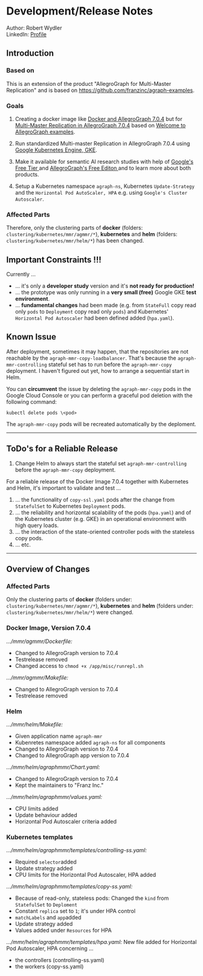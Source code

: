 # Development/Release Notes

Author:     Robert Wydler </br>
LinkedIn:   [Profile](https://www.linkedin.com/in/robwyd/) 

## Introduction 


### Based on ###
 This is an extension of the product "AllegroGraph for Multi-Master Replication" and is based on https://github.com/franzinc/agraph-examples.

### Goals ###
1. Creating a docker image like [Docker and AllegroGraph 7.0.4](https://franz.com/agraph/support/documentation/current/docker.html) but for [Multi-Master Replication in AllegroGraph 7.0.4](https://franz.com/agraph/support/documentation/current/multi-master.html) based on [Welcome to AllegroGraph examples](https://github.com/franzinc/agraph-examples).

1. Run standardized Multi-master Replication in AllegroGraph 7.0.4 using [Google Kubernetes Engine, GKE](https://cloud.google.com/kubernetes-engine).

1. Make it available for semantic AI research studies with help of [Google's Free Tier ](https://cloud.google.com/free) and [AllegroGraph's Free Editon ](https://allegrograph.com/) and to learn more about both products.

1. Setup a Kubernetes namespace `agraph-ns`,  Kubernetes `Update-Strategy` and the `Horizontal Pod AutoScaler, HPA` e.g. using `Google's Cluster Autoscaler`. 


### Affected Parts ###

Therefore, only the clustering parts of **docker** (folders: ``clustering/kubernetes/mmr/agmmr/*``), **kubernetes** and **helm** (folders: ``clustering/kubernetes/mmr/helm/*``) has been changed. 

## Important Constraints !!! ##
Currently ...
* ... it's only a **developer study** version and it's **not ready for production!** 
* ... the prototype was only running in a **very small (free)** Google GKE **test environment**.
* ... **fundamental changes** had been made (e.g. from ``StateFull`` copy read only ``pods`` to ``Deployment`` copy read only ``pods``) and Kubernetes' ``Horizontal Pod Autoscaler`` had been defined added (``hpa.yaml``).

## Known Issue ##
After deployment, sometimes it may happen, that the repositories are not reachable by the `agraph-mmr-copy-loadbalancer`. That's because the `agraph-mmr-controlling` stateful set has to run   before the `agraph-mmr-copy` deployment. I haven't figured out yet, how to arrange a sequential start in Helm. 

You can **circumvent** the issue by deleting the `agraph-mmr-copy` pods in the Google Cloud Console or you can perform a graceful pod deletion with the following command:

`kubectl delete pods \<pod>`

The `agraph-mmr-copy` pods will be recreated automatically by the deploment.  

---
## ToDo's for a Reliable Release
1. Change Helm to always start the stateful set `agraph-mmr-controlling` before the  `agraph-mmr-copy` deployment.  

For a reliable release of the Docker Image 7.0.4 together with Kubernetes and Helm, it's important to validate and test ...
1. ... the functionality of `copy-ssl.yaml` pods after the change from `StatefulSet` to Kubernetes `Deployment` pods.
1. ... the reliability and horizontal scalability of the pods (`hpa.yaml`) and of the Kubernetes cluster (e.g. GKE) in an operational environment with high query loads.
1. ... the interaction of the state-oriented controller pods with the stateless copy pods.
1. ... etc.
---
## Overview of Changes 
### Affected Parts ###
Only the clustering parts of **docker** (folders under: ``clustering/kubernetes/mmr/agmmr/*``), **kubernetes** and **helm** (folders under: ``clustering/kubernetes/mmr/helm/*``) were changed. 

### Docker Image, Version 7.0.4
*.../mmr/agmmr/Dockerfile:*
* Changed to AllegroGraph version to 7.0.4
* Testrelease removed
* Changed access to `chmod +x /app/misc/runrepl.sh`

*.../mmr/agmmr/Makefile:*
* Changed to AllegroGraph version to 7.0.4
* Testrelease removed

### Helm 
*.../mmr/helm/Makefile:*
* Given application name `agraph-mmr`
* Kubenretes namespace added `agraph-ns` for all components
* Changed to AllegroGraph version to 7.0.4
* Changed to AllegroGraph app version to 7.0.4

*.../mmr/helm/agraphmmr/Chart.yaml:*
* Changed to AllegroGraph version to 7.0.4
* Kept the maintainers to "Franz Inc."

*.../mmr/helm/agraphmmr/values.yaml:*
* CPU limits added
* Update behaviour added
* Horizontal Pod Autoscaler criteria added

### Kubernetes templates
*.../mmr/helm/agraphmmr/templates/controlling-ss.yaml:*
* Required `selector`added
* Update strategy added
*  CPU limits for the Horizontal Pod Autoscaler, HPA added 

*.../mmr/helm/agraphmmr/templates/copy-ss.yaml:*
* Because of read-only, stateless pods: Changed the  `kind` from `StatefulSet` to `Deploment`
* Constant `replica` set to `1`; it's under HPA control
* `matchLabels` and `app`added
* Update strategy added
* Values added under `Resources` for HPA

*.../mmr/helm/agraphmmr/templates/hpa.yaml:*
New file added for Horizontal Pod Autoscaler, HPA concerning ... 
* the controllers (controlling-ss.yaml)
* the workers (copy-ss.yaml) 

